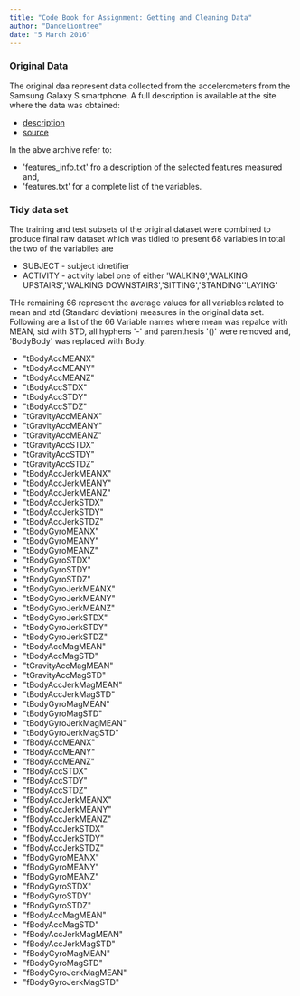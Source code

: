 ```yaml
---
title: "Code Book for Assignment: Getting and Cleaning Data"
author: "Dandeliontree"
date: "5 March 2016"
---
```


### Original Data
The original daa represent data collected from the accelerometers from the Samsung Galaxy S smartphone. A full description is available at the site where the data was obtained:

- [description](http://archive.ics.uci.edu/ml/datasets/Human+Activity+Recognition+Using+Smartphones)
- [source](https://d396qusza40orc.cloudfront.net/getdata%2Fprojectfiles%2FUCI%20HAR%20Dataset.zip) 

In the abve archive refer to:  

- 'features_info.txt' fro a description of the selected features measured and,
- 'features.txt' for a complete list of the variables.

### Tidy data set

The training and test subsets of the original dataset were combined to produce final raw dataset which was tidied to present 68 variables in total the two of the variabiles are  

- SUBJECT    - subject idnetifier  
- ACTIVITY   - activity label one of either 'WALKING','WALKING UPSTAIRS','WALKING DOWNSTAIRS','SITTING','STANDING''LAYING'   
  
THe remaining 66 represent the average values for all variables related to mean and std (Standard deviation) measures in the original data set. Following are a list of the 66 Variable names where mean was repalce with MEAN, std with STD, all hyphens '-' and parenthesis '()' were removed and, 'BodyBody' was replaced with Body. 

- "tBodyAccMEANX"  
- "tBodyAccMEANY"  
- "tBodyAccMEANZ"             
- "tBodyAccSTDX"  
- "tBodyAccSTDY"  
- "tBodyAccSTDZ"  
- "tGravityAccMEANX"  
- "tGravityAccMEANY"          
- "tGravityAccMEANZ"
- "tGravityAccSTDX"
- "tGravityAccSTDY"          
- "tGravityAccSTDZ"          
- "tBodyAccJerkMEANX"       
- "tBodyAccJerkMEANY"        
- "tBodyAccJerkMEANZ"        
- "tBodyAccJerkSTDX"         
- "tBodyAccJerkSTDY"         
- "tBodyAccJerkSTDZ"        
- "tBodyGyroMEANX"           
- "tBodyGyroMEANY"           
- "tBodyGyroMEANZ"           
- "tBodyGyroSTDX"            
- "tBodyGyroSTDY"           
- "tBodyGyroSTDZ"            
- "tBodyGyroJerkMEANX"       
- "tBodyGyroJerkMEANY"       
- "tBodyGyroJerkMEANZ"       
- "tBodyGyroJerkSTDX"       
- "tBodyGyroJerkSTDY"        
- "tBodyGyroJerkSTDZ"        
- "tBodyAccMagMEAN"          
- "tBodyAccMagSTD"           
- "tGravityAccMagMEAN"      
- "tGravityAccMagSTD"        
- "tBodyAccJerkMagMEAN"      
- "tBodyAccJerkMagSTD"       
- "tBodyGyroMagMEAN"         
- "tBodyGyroMagSTD"         
- "tBodyGyroJerkMagMEAN"     
- "tBodyGyroJerkMagSTD"      
- "fBodyAccMEANX"            
- "fBodyAccMEANY"            
- "fBodyAccMEANZ"           
- "fBodyAccSTDX"             
- "fBodyAccSTDY"             
- "fBodyAccSTDZ"             
- "fBodyAccJerkMEANX"        
- "fBodyAccJerkMEANY"       
- "fBodyAccJerkMEANZ"        
- "fBodyAccJerkSTDX"         
- "fBodyAccJerkSTDY"         
- "fBodyAccJerkSTDZ"         
- "fBodyGyroMEANX"          
- "fBodyGyroMEANY"           
- "fBodyGyroMEANZ"           
- "fBodyGyroSTDX"            
- "fBodyGyroSTDY"            
- "fBodyGyroSTDZ"           
- "fBodyAccMagMEAN"          
- "fBodyAccMagSTD"           
- "fBodyAccJerkMagMEAN"    
- "fBodyAccJerkMagSTD"     
- "fBodyGyroMagMEAN"      
- "fBodyGyroMagSTD"        
- "fBodyGyroJerkMagMEAN"   
- "fBodyGyroJerkMagSTD"

